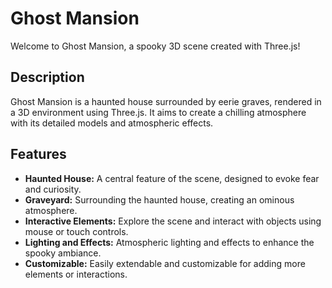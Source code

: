 # Ghost Mansion

Welcome to Ghost Mansion, a spooky 3D scene created with Three.js!

## Description

Ghost Mansion is a haunted house surrounded by eerie graves, rendered in a 3D environment using Three.js. It aims to create a chilling atmosphere with its detailed models and atmospheric effects.

## Features

- **Haunted House:** A central feature of the scene, designed to evoke fear and curiosity.
- **Graveyard:** Surrounding the haunted house, creating an ominous atmosphere.
- **Interactive Elements:** Explore the scene and interact with objects using mouse or touch controls.
- **Lighting and Effects:** Atmospheric lighting and effects to enhance the spooky ambiance.
- **Customizable:** Easily extendable and customizable for adding more elements or interactions.
